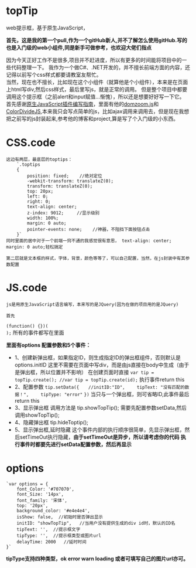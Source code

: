 # topTip
web提示框，基于原生JavaScript，

**首先，这是我的第一个pull,作为一个gitHub新人,并不了解怎么使用gitHub.写的也是入门级的web小组件,同是新手可做参考，也欢迎大佬们指点**

  因为今天正好工作不是很多,项目并不赶进度，所以有更多的时间能将项目中的一些代码整理一下。
  我作为一个做C#、.NET开发的，并不擅长前端方面的内容，还记得以前写个css样式都要请教室友帮忙。  
  当然，现在也不擅长，比如现在这个小组件（就算他是个小组件），本来是在页面上html写div,然后css样式，最后<script></script>里写js，就是正常的调用。
  但是整个项目中都要调用这个提示框（之前alert和input赋值...惭愧），所以还是想要好好写一下它。
  首先感谢[原生JavaScript插件编写指南](http://geocld.github.io/2016/03/10/javascript_plugin/)，里面有他的[domzoom.js](https://github.com/Geocld/domzoom.js)和[ColorDivideJS](https://github.com/Geocld/ColorDivideJS),本来我只会写点简单的js，比如ajax调用来调用去，但是现在我想把之前写的js封装起来,参考他的博客和project,算是写了个入门级的小东西。

# CSS.code
    这边有两层，最底层的toptips：
        `.toptips
        {
            position: fixed;    //绝对定位
            -webkit-transform: translateZ(0);
            transform: translateZ(0);
            top: 20px;
            left: 0;
            right: 0;
            text-align: center;
            z-index: 9012;     //显示级别
            width: 100%;
            margin: 0 auto;
            pointer-events: none;    //神器，不阻挡下面按钮点击
        }`
    同时里面的居中对于一个前端一窍不通的我感觉很有意思， text-align: center; margin: 0 auto;轻松搞定

    第二层就是文本框的样式，字体，背景，颜色等等了，可以自己配置，当然，在js封装中有其参数配置

# JS.code
    js是用原生JavaScript语言编写，本来写的是JQuery(因为在做的项目用的是JQuery)  
        
    首先  
   `(function() {})(`        
    `);`
    所有的事件都写在里面
      
**里面有options 配置参数和5个事件：**
- 1、创建新弹出框，如果指定ID，则生成指定ID的弹出框组件，否则默认是options.initID
        这里不需要在页面中写div，而是由js直接在body中生成（由于是弹出框，所以位置并不影响）
        在创建页面时直接
        `var tip = topTip.create(); //var tip = topTip.create(id);`
        执行事件return this
- 2、配置参数
    `tip.setData({`
    `   //initID:"ID",`
    `    tipText: "没有匹配的数据！",`
    `    tipType: "error"`
    `})`
        当只与一个弹出框，则可省略ID,此事件最后return this
- 3、显示弹出框
        调用方法是
            tip.showTopTip();
        需要先配置参数setData,然后调用showTopTip();
- 4、隐藏弹出框
        tip.hideToptip();
- 5、显示弹出框,延时隐藏
        这个事件内部的执行顺序很简单，先显示弹出框，然后setTimeOut执行隐藏，**由于setTimeOut是异步，所以请考虑你的代码**
    **执行事件时都要先进行setData配置参数，然后再显示**

# options
    `var options = {
        font_Color: '#707070',
        font_Size: '14px',
        font_family: '宋体',
        top: '20px',
        background_color: '#e4e4e4',
        isShow: false,  //初始时是否弹出显示
        initID: "showTopTip",   //当用户没有提供生成的div id时，默认的ID名
        tipText: '',  //提示框文字
        tipType: '',  //提示框类型或图片url
        delayTime: 2000   //延时时间
    }`


**tipType支持四种类型，ok error warn loading 或者可填写自己的图片url亦可。**
        
